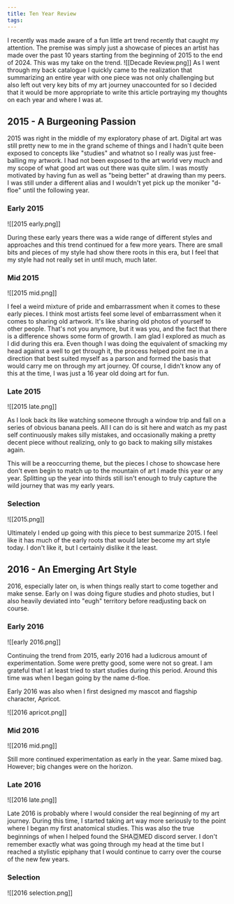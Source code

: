 ```yaml
---
title: Ten Year Review
tags:
---
```


I recently was made aware of a fun little art trend recently that caught my attention. The premise was simply just a showcase of pieces an artist has made over the past 10 years starting from the beginning of 2015 to the end of 2024. This was my take on the trend.
![[Decade Review.png]]
As I went through my back catalogue I quickly came to the realization that summarizing an entire year with one piece was not only challenging but also left out very key bits of my art journey unaccounted for so I decided that it would be more appropriate to write this article portraying my thoughts on each year and where I was at.

## 2015 - A Burgeoning Passion

2015 was right in the middle of my exploratory phase of art. Digital art was still pretty new to me in the grand scheme of things and I hadn't quite been exposed to concepts like "studies" and whatnot so I really was just free-balling my artwork. I had not been exposed to the art world very much and my scope of what good art was out there was quite slim. I was mostly motivated by having fun as well as "being better" at drawing than my peers. I was still under a different alias and I wouldn't yet pick up the moniker "d-floe" until the following year.

### Early 2015

![[2015 early.png]]

During these early years there was a wide range of different styles and approaches and this trend continued for a few more years. There are small bits and pieces of my style had show there roots in this era, but I feel that my style had not really set in until much, much later.

### Mid 2015

![[2015 mid.png]]

I feel a weird mixture of pride and embarrassment when it comes to these early pieces. I think most artists feel some level of embarrassment when it comes to sharing old artwork. It's like sharing old photos of yourself to other people. That's not you anymore, but it was you, and the fact that there is a difference shows some form of growth. I am glad I explored as much as I did during this era. Even though I was doing the equivalent of smacking my head against a well to get through it, the process helped point me in a direction that best suited myself as a parson and formed the basis that would carry me on through my art journey. Of course, I didn't know any of this at the time, I was just a 16 year old doing art for fun.

### Late 2015

![[2015 late.png]]

As I look back its like watching someone through a window trip and fall on a series of obvious banana peels. All I can do is sit here and watch as my past self continuously makes silly mistakes, and occasionally making a pretty decent piece without realizing, only to go back to making silly mistakes again.

This will be a reoccurring theme, but the pieces I chose to showcase here don't even begin to match up to the mountain of art I made this year or any year. Splitting up the year into thirds still isn't enough to truly capture the wild journey that was my early years.

### Selection

![[2015.png]]

Ultimately I ended up going with this piece to best summarize 2015. I feel like it has much of the early roots that would later become my art style today. I don't like it, but I certainly dislike it the least.

## 2016 - An Emerging Art Style

2016, especially later on, is when things really start to come together and make sense. Early on I was doing figure studies and photo studies, but I also heavily deviated into "eugh" territory before readjusting back on course.

### Early 2016

![[early 2016.png]]

Continuing the trend from 2015, early 2016 had a ludicrous amount of experimentation. Some were pretty good, some were not so great. I am grateful that I at least tried to start studies during this period. Around this time was when I began going by the name d-floe.

Early 2016 was also when I first designed my mascot and flagship character, Apricot.

![[2016 apricot.png]]

### Mid 2016

![[2016 mid.png]]

Still more continued experimentation as early in the year. Same mixed bag. However; big changes were on the horizon.

### Late 2016
![[2016 late.png]]

Late 2016 is probably where I would consider the real beginning of my art journey. During this time, I started taking art way more seriously to the point where I began my first anatomical studies. This was also the true beginnings of when I helped found the SHA亞MED discord server. I don't remember exactly what was going through my head at the time but I reached a stylistic epiphany that I would continue to carry over the course of the new few years.

### Selection

![[2016 selection.png]]

